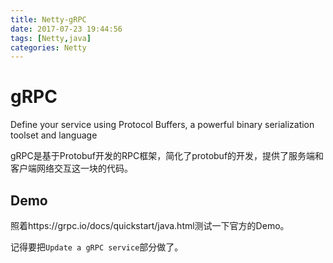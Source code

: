 ```yaml
---
title: Netty-gRPC
date: 2017-07-23 19:44:56
tags: [Netty,java]
categories: Netty
---
```



# gRPC

Define your service using Protocol Buffers, a powerful binary serialization toolset and language


gRPC是基于Protobuf开发的RPC框架，简化了protobuf的开发，提供了服务端和客户端网络交互这一块的代码。
 


## Demo

照着https://grpc.io/docs/quickstart/java.html测试一下官方的Demo。

记得要把`Update a gRPC service`部分做了。

